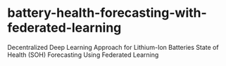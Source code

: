 # battery-health-forecasting-with-federated-learning
Decentralized Deep Learning Approach for Lithium-Ion Batteries State of Health (SOH) Forecasting Using Federated Learning

